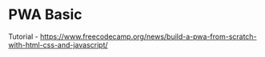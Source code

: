 # PWA Basic

Tutorial - https://www.freecodecamp.org/news/build-a-pwa-from-scratch-with-html-css-and-javascript/
